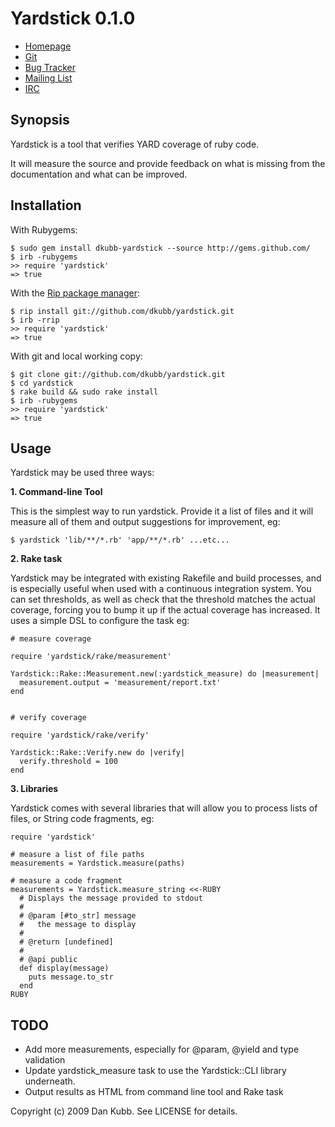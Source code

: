 Yardstick 0.1.0
===============

* [Homepage](http://yardstick.rubyforge.org/)
* [Git](http://github.com/dkubb/yardstick)
* [Bug Tracker](http://github.com/dkubb/yardstick/issues)
* [Mailing List](http://groups.google.com/group/yardstick)
* [IRC](irc://irc.freenode.net/yardstick)

Synopsis
--------

Yardstick is a tool that verifies YARD coverage of ruby code.

It will measure the source and provide feedback on what is missing from
the documentation and what can be improved.

Installation
------------

With Rubygems:

    $ sudo gem install dkubb-yardstick --source http://gems.github.com/
    $ irb -rubygems
    >> require 'yardstick'
    => true

With the [Rip package manager](http://hellorip.com/):

    $ rip install git://github.com/dkubb/yardstick.git
    $ irb -rrip
    >> require 'yardstick'
    => true

With git and local working copy:

    $ git clone git://github.com/dkubb/yardstick.git
    $ cd yardstick
    $ rake build && sudo rake install
    $ irb -rubygems
    >> require 'yardstick'
    => true

Usage
-----

Yardstick may be used three ways:

**1. Command-line Tool**

This is the simplest way to run yardstick.  Provide it a list of files
and it will measure all of them and output suggestions for improvement,
eg:

    $ yardstick 'lib/**/*.rb' 'app/**/*.rb' ...etc...

**2. Rake task**

Yardstick may be integrated with existing Rakefile and build processes,
and is especially useful when used with a continuous integration system.
You can set thresholds, as well as check that the threshold matches the
actual coverage, forcing you to bump it up if the actual coverage has
increased.  It uses a simple DSL to configure the task eg:

    # measure coverage

    require 'yardstick/rake/measurement'

    Yardstick::Rake::Measurement.new(:yardstick_measure) do |measurement|
      measurement.output = 'measurement/report.txt'
    end


    # verify coverage

    require 'yardstick/rake/verify'

    Yardstick::Rake::Verify.new do |verify|
      verify.threshold = 100
    end


**3. Libraries**

Yardstick comes with several libraries that will allow you to process
lists of files, or String code fragments, eg:

    require 'yardstick'

    # measure a list of file paths
    measurements = Yardstick.measure(paths)

    # measure a code fragment
    measurements = Yardstick.measure_string <<-RUBY
      # Displays the message provided to stdout
      #
      # @param [#to_str] message
      #   the message to display
      #
      # @return [undefined]
      #
      # @api public
      def display(message)
        puts message.to_str
      end
    RUBY

TODO
----

- Add more measurements, especially for @param, @yield and type
  validation
- Update yardstick_measure task to use the Yardstick::CLI library
  underneath.
- Output results as HTML from command line tool and Rake task

Copyright (c) 2009 Dan Kubb. See LICENSE for details.
